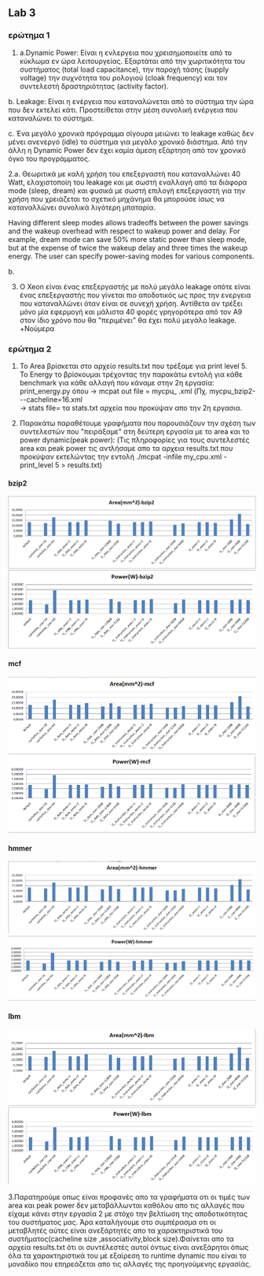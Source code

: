 ## Lab 3

### ερώτημα 1

1. a.Dynamic Power: Είναι η ενλεργεια που χρεισημοποιείτε από το κύκλωμα εν ώρα λειτουργείας. Εξαρτάται από την χωριτικότητα του συστήματος (total load capacitance), την παροχή τάσης (supply voltage) την συχνότητα του ρολογιού (cloak frequency) και τον συντελεστή δραστηριότητας (activity factor).

b. Leakage: Είναι η ενέργεια που καταναλώνεται από το σύστημα την ώρα που δεν εκτελεί κάτι. Προστείθεται στην μέση συνολική ενέργεια που καταναλώνει το σύστημα. 

c. Ένα μεγάλο χρονικά πρόγραμμα σίγουρα μειώνει το leakage καθώς δεν μένει ανενεργό (idle) το σύστημα για μεγάλο χρονικό διάστημα. Από την άλλη η Dynamic Power δεν έχει καμία άμεση εξάρτηση από τον χρονικό όγκο του προγράμματος. 

2.a. Θεωριτικά με καλή χρήση του επεξεργαστή που καταναλλώνει 40 Watt, ελαχιστοποίη του leakage και με σωστή εναλλαγή από τα διάφορα mode (sleep, dream) και φυσικά με σωστή επιλογή επεξεργαστή για την χρήση που χρειάζεται το σχετικό μηχάνημα θα μπορούσε ίσως να καταναλλώνει συνολικά λιγότερη μπαταρία. 

Having different sleep modes allows tradeoffs between
the power savings and the wakeup overhead with respect to
wakeup power and delay. For example, dream mode can save
50% more static power than sleep mode, but at the expense
of twice the wakeup delay and three times the wakeup energy. The user can specify power-saving modes for various
components.

b. 

3. Ο Xeon είναι ένας επεξεργαστής με πολύ μεγάλο leakage οπότε είναι ένας επεξεργαστής που γίνεται πιο αποδοτικός ως προς την ενεργεια που καταναλλώνει όταν είναι σε συνεχή χρήση. Αντίθετα αν τρέξει μόνο μία εφερμογή και μάλιστα 40 φορές γρηγορότερα από τον Α9 στον ίδιο χρόνο που θα "περιμένει" θα έχει πολύ μεγάλο leakage. +Νούμερα


### ερώτημα 2
1. To Area βρίσκεται στο αρχείο results.txt που τρέξαμε για print level 5.                                    
To Energy το βρίσκουμαι τρέχοντας την παρακάτω εντολή για κάθε benchmark για κάθε αλλαγή που κάναμε στην 2η εργασία:
print_energy.py <mcpat out file> <gem5 stats file> 
 όπου -> mcpat out file = mycpu_    .xml (Πχ. mycpu_bzip2---cacheline=16.xml                                    
      -> stats file= τα stats.txt αρχεία που προκύψαν απο την 2η εργασια.
  

2. Παρακάτω παραθέτουμε γραφήματα  που παρουσιάζουν την σχέση των συντελεστών που "πειράξαμε" στη δεύτερη εργασία με το area και το power dynamic(peak power):        (Τις πληροφορίες για τους συντελεστές area και peak power τις αντλήσαμε απο τα αρχεια results.txt που προκύψαν εκτελώντας την εντολή 
./mcpat -infile my_cpu.xml -print_level 5 > results.txt)

#### **bzip2**                                                                                     
![What is this](area-bzip.png)                                                                                             
![What is this](power-bzip2.png)                                                                             
                                                                                                                   
#### **mcf**                                                                                                                             
![What is this](area-mcf.png)                                         
![What is this](power-mcf.png)                                      

#### **hmmer**                                                                                                                          
![What is this](area-hmmer.png)                              
![What is this](power-hmmer.png)                              
                                                             
#### **lbm**                                                                                                                      
![What is this](area-lbm.png)                        
![What is this](power-lbm.png)                                                 


3.Παρατηρούμε οπως είναι προφανές απο τα γραφήματα οτι οι τιμές των area και peak power δεν μεταβάλλωνται καθόλου απο τις αλλαγές που είχαμε κάνει στην εργασία 2 με στόχο την βελτίωση της αποδοτικότητας του συστήματος μας. Άρα καταλήγουμε στο συμπέρασμα οτι οι μεταβλητές αύτες είναι ανεξάρτητές απο τα χαρακτηριστικά του συστήματος(cacheline size ,associativity,block size).Φαίνεται απο τα αρχεία results.txt ότι οι συντέλεστές αυτοί όντως είναι ανεξάρητοι όπως όλα τα χαρακτηριστικά του με εξαίρεση το runtime dynamic που είναι το μοναδίκο που επηρεάζεται απο τις αλλαγές της προηγούμενης εργασίάς.
